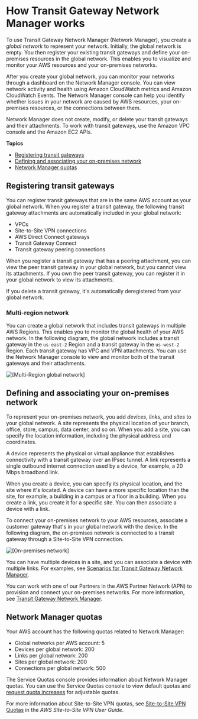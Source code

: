 # How Transit Gateway Network Manager works<a name="how-network-manager-works"></a>

To use Transit Gateway Network Manager \(Network Manager\), you create a *global network* to represent your network\. Initially, the global network is empty\. You then register your existing transit gateways and define your on\-premises resources in the global network\. This enables you to visualize and monitor your AWS resources and your on\-premises networks\.

After you create your global network, you can monitor your networks through a dashboard on the Network Manager console\. You can view network activity and health using Amazon CloudWatch metrics and Amazon CloudWatch Events\. The Network Manager console can help you identify whether issues in your network are caused by AWS resources, your on\-premises resources, or the connections between them\.

Network Manager does not create, modify, or delete your transit gateways and their attachments\. To work with transit gateways, use the Amazon VPC console and the Amazon EC2 APIs\.

**Topics**
+ [Registering transit gateways](#nm-how-it-works-tgws)
+ [Defining and associating your on\-premises network](#nm-how-it-works-on-premises)
+ [Network Manager quotas](#network-manager-limits)

## Registering transit gateways<a name="nm-how-it-works-tgws"></a>

You can register transit gateways that are in the same AWS account as your global network\. When you register a transit gateway, the following transit gateway attachments are automatically included in your global network:
+ VPCs
+ Site\-to\-Site VPN connections
+ AWS Direct Connect gateways
+ Transit Gateway Connect
+ Transit gateway peering connections

When you register a transit gateway that has a peering attachment, you can view the peer transit gateway in your global network, but you cannot view its attachments\. If you own the peer transit gateway, you can register it in your global network to view its attachments\. 

If you delete a transit gateway, it's automatically deregistered from your global network\.

### Multi\-region network<a name="multi-region-tgw"></a>

You can create a global network that includes transit gateways in multiple AWS Regions\. This enables you to monitor the global health of your AWS network\. In the following diagram, the global network includes a transit gateway in the `us-east-2` Region and a transit gateway in the `us-west-2` Region\. Each transit gateway has VPC and VPN attachments\. You can use the Network Manager console to view and monitor both of the transit gateways and their attachments\.

![\[Multi-Region global network\]](http://docs.aws.amazon.com/vpc/latest/tgw/images/nm-multi-region-tgw.png)

## Defining and associating your on\-premises network<a name="nm-how-it-works-on-premises"></a>

To represent your on\-premises network, you add *devices*, *links*, and *sites* to your global network\. A site represents the physical location of your branch, office, store, campus, data center, and so on\. When you add a site, you can specify the location information, including the physical address and coordinates\.

A device represents the physical or virtual appliance that establishes connectivity with a transit gateway over an IPsec tunnel\. A link represents a single outbound internet connection used by a device, for example, a 20 Mbps broadband link\.

When you create a device, you can specify its physical location, and the site where it's located\. A device can have a more specific location than the site, for example, a building in a campus or a floor in a building\. When you create a link, you create it for a specific site\. You can then associate a device with a link\. 

To connect your on\-premises network to your AWS resources, associate a customer gateway that's in your global network with the device\. In the following diagram, the on\-premises network is connected to a transit gateway through a Site\-to\-Site VPN connection\.

![\[On-premises network\]](http://docs.aws.amazon.com/vpc/latest/tgw/images/nm-single-device-single-vpn.png)

You can have multiple devices in a site, and you can associate a device with multiple links\. For examples, see [Scenarios for Transit Gateway Network Manager](network-manager-scenarios.md)\.

You can work with one of our Partners in the AWS Partner Network \(APN\) to provision and connect your on\-premises networks\. For more information, see [Transit Gateway Network Manager](https://aws.amazon.com/transit-gateway/network-manager)\.

## Network Manager quotas<a name="network-manager-limits"></a>

Your AWS account has the following quotas related to Network Manager:
+ Global networks per AWS account: 5
+ Devices per global network: 200
+ Links per global network: 200
+ Sites per global network: 200
+ Connections per global network: 500

The Service Quotas console provides information about Network Manager quotas\. You can use the Service Quotas console to view default quotas and [request quota increases](https://console.aws.amazon.com/servicequotas/home?) for adjustable quotas\.

For more information about Site\-to\-Site VPN quotas, see [Site\-to\-Site VPN Quotas](https://docs.aws.amazon.com/vpn/latest/s2svpn/vpn-limits.html) in the *AWS Site\-to\-Site VPN User Guide*\.